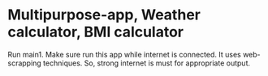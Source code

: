 # Multipurpose-app, Weather calculator, BMI calculator
Run main1.
Make sure run this app while internet is connected.
It uses web-scrapping techniques.
So, strong internet is must for appropriate output.
